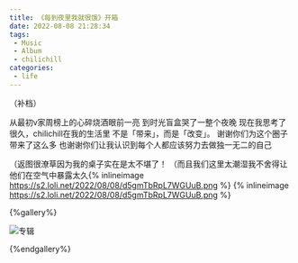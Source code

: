 ```yaml
---
title: 《每到夜里我就很饿》开箱
date: 2022-08-08 21:28:34
tags:
 - Music
 - Album
 - chilichill
categories:
 - life
---
```


（补档）

从最初v家周榜上的心碎烧酒眼前一亮
到时光盲盒哭了一整个夜晚
现在我思考了很久，chilichill在我的生活里
不是「带来」，而是「改变」。
谢谢你们为这个圈子带来了这么多
也谢谢你们让我认识到每个人都应该努力去做独一无二的自己

<!--more-->

（返图很潦草因为我的桌子实在是太不堪了！
（而且我们这里太潮湿我不舍得让他们在空气中暴露太久{% inlineimage https://s2.loli.net/2022/08/08/d5gmTbRpL7WGUuB.png %} {% inlineimage https://s2.loli.net/2022/08/08/d5gmTbRpL7WGUuB.png %}

{%gallery%}

![专辑](https://s2.loli.net/2022/08/08/clZ9FISwqmzD3gb.jpg)

{%endgallery%}